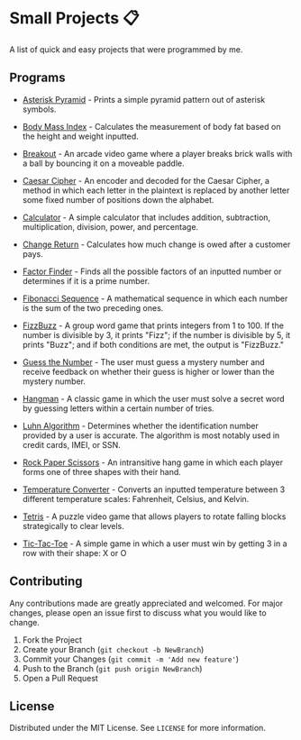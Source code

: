 # Small Projects 📋
A list of quick and easy projects that were programmed by me.

## Programs
- [Asterisk Pyramid](./programs/Asterisk%20Pyramid/AsteriskPyramid.cpp) - Prints a simple pyramid pattern out of asterisk symbols.

- [Body Mass Index](./programs/Body%20Mass%20Index/BodyMassIndex.cpp) - Calculates the measurement of body fat based on the height and weight inputted.

- [Breakout](./programs/Breakout/Breakout.cpp) - An arcade video game where a player breaks brick walls with a ball by bouncing it on a moveable paddle.


- [Caesar Cipher](./programs/Caesar%20Cipher/CaesarCipher.cpp) - An encoder and decoded for the Caesar Cipher, a method in which each letter in the plaintext is replaced by another letter some fixed number of positions down the alphabet.

- [Calculator](./programs/Calculator/Calculator.cpp) - A simple calculator that includes addition, subtraction, multiplication, division, power, and percentage.

- [Change Return](./programs/Change%20Return/ChangeReturn.cpp) - Calculates how much change is owed after a customer pays.

- [Factor Finder](./programs/Factor%20Finder/FactorFinder.cpp) - Finds all the possible factors of an inputted number or determines if it is a prime number.

- [Fibonacci Sequence](./programs/Fibonacci%20Sequence/FibonacciSequence.cpp) - A mathematical sequence in which each number is the sum of the two preceding ones.

- [FizzBuzz](./programs/Fizz%20Buzz/FizzBuzz.cpp) - A group word game that prints integers from 1 to 100. If the number is divisible by 3, it prints "Fizz"; if the number is divisible by 5, it prints "Buzz"; and if both conditions are met, the output is "FizzBuzz."

- [Guess the Number](./programs/Guess%20the%20Number/GuessTheNumber.cpp) - The user must guess a mystery number and receive feedback on whether their guess is higher or lower than the mystery number.

- [Hangman](./programs/Hangman/Hangman.cpp) - A classic game in which the user must solve a secret word by guessing letters within a certain number of tries.

- [Luhn Algorithm](./programs/Luhn%20Algorithm/LuhnAlgorithm.cpp) - Determines whether the identification number provided by a user is accurate. The algorithm is most notably used in credit cards, IMEI, or SSN.

- [Rock Paper Scissors](./programs/Rock%20Paper%20Scissors/RockPaperScissors.cpp) - An intransitive hang game in which each player forms one of three shapes with their hand.

- [Temperature Converter](./programs/Temperature%20Converter/TemperatureConverter.cpp) - Converts an inputted temperature between 3 different temperature scales: Fahrenheit, Celsius, and Kelvin.

- [Tetris](./programs/Tetris/Tetris.cpp) - A puzzle video game that allows players to rotate falling blocks strategically to clear levels.

- [Tic-Tac-Toe](./programs/Tic-Tac-Toe/TicTacToe.cpp) - A simple game in which a user must win by getting 3 in a row with their shape: X or O


## Contributing

Any contributions made are greatly appreciated and welcomed. For major changes, please open an issue first
to discuss what you would like to change.

1) Fork the Project
2) Create your Branch (`git checkout -b NewBranch`)
3) Commit your Changes (`git commit -m 'Add new feature'`)
4) Push to the Branch (`git push origin NewBranch`)
5) Open a Pull Request

## License

Distributed under the MIT License. See `LICENSE` for more information.
